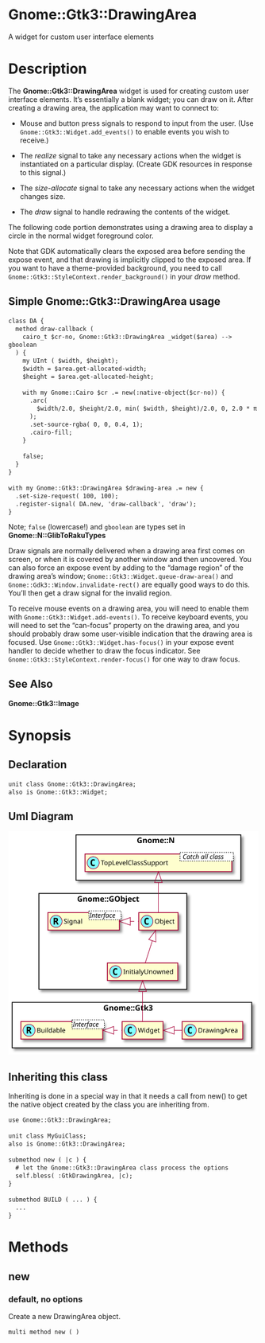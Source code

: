 Gnome::Gtk3::DrawingArea
========================

A widget for custom user interface elements

Description
===========

The **Gnome::Gtk3::DrawingArea** widget is used for creating custom user interface elements. It’s essentially a blank widget; you can draw on it. After creating a drawing area, the application may want to connect to:

  * Mouse and button press signals to respond to input from the user. (Use `Gnome::Gtk3::Widget.add_events()` to enable events you wish to receive.)

  * The *realize* signal to take any necessary actions when the widget is instantiated on a particular display. (Create GDK resources in response to this signal.)

  * The *size-allocate* signal to take any necessary actions when the widget changes size.

  * The *draw* signal to handle redrawing the contents of the widget.

The following code portion demonstrates using a drawing area to display a circle in the normal widget foreground color.

Note that GDK automatically clears the exposed area before sending the expose event, and that drawing is implicitly clipped to the exposed area. If you want to have a theme-provided background, you need to call `Gnome::Gtk3::StyleContext.render_background()` in your *draw* method.

Simple **Gnome::Gtk3::DrawingArea** usage
-----------------------------------------

    class DA {
      method draw-callback (
        cairo_t $cr-no, Gnome::Gtk3::DrawingArea _widget($area) --> gboolean
      ) {
        my UInt ( $width, $height);
        $width = $area.get-allocated-width;
        $height = $area.get-allocated-height;

        with my Gnome::Cairo $cr .= new(:native-object($cr-no)) {
          .arc(
            $width/2.0, $height/2.0, min( $width, $height)/2.0, 0, 2.0 * π
          );
          .set-source-rgba( 0, 0, 0.4, 1);
          .cairo-fill;
        }

        false;
      }
    }

    with my Gnome::Gtk3::DrawingArea $drawing-area .= new {
      .set-size-request( 100, 100);
      .register-signal( DA.new, 'draw-callback', 'draw');
    }

Note; `false` (lowercase!) and `gboolean` are types set in **Gnome::N::GlibToRakuTypes**

Draw signals are normally delivered when a drawing area first comes on screen, or when it is covered by another window and then uncovered. You can also force an expose event by adding to the “damage region” of the drawing area’s window; `Gnome::Gtk3::Widget.queue-draw-area()` and `Gnome::Gdk3::Window.invalidate-rect()` are equally good ways to do this. You’ll then get a draw signal for the invalid region.

To receive mouse events on a drawing area, you will need to enable them with `Gnome::Gtk3::Widget.add-events()`. To receive keyboard events, you will need to set the “can-focus” property on the drawing area, and you should probably draw some user-visible indication that the drawing area is focused. Use `Gnome::Gtk3::Widget.has-focus()` in your expose event handler to decide whether to draw the focus indicator. See `Gnome::Gtk3::StyleContext.render-focus()` for one way to draw focus.

See Also
--------

**Gnome::Gtk3::Image**

Synopsis
========

Declaration
-----------

    unit class Gnome::Gtk3::DrawingArea;
    also is Gnome::Gtk3::Widget;

Uml Diagram
-----------

![](plantuml/DrawingArea.svg)

Inheriting this class
---------------------

Inheriting is done in a special way in that it needs a call from new() to get the native object created by the class you are inheriting from.

    use Gnome::Gtk3::DrawingArea;

    unit class MyGuiClass;
    also is Gnome::Gtk3::DrawingArea;

    submethod new ( |c ) {
      # let the Gnome::Gtk3::DrawingArea class process the options
      self.bless( :GtkDrawingArea, |c);
    }

    submethod BUILD ( ... ) {
      ...
    }

Methods
=======

new
---

### default, no options

Create a new DrawingArea object.

    multi method new ( )

